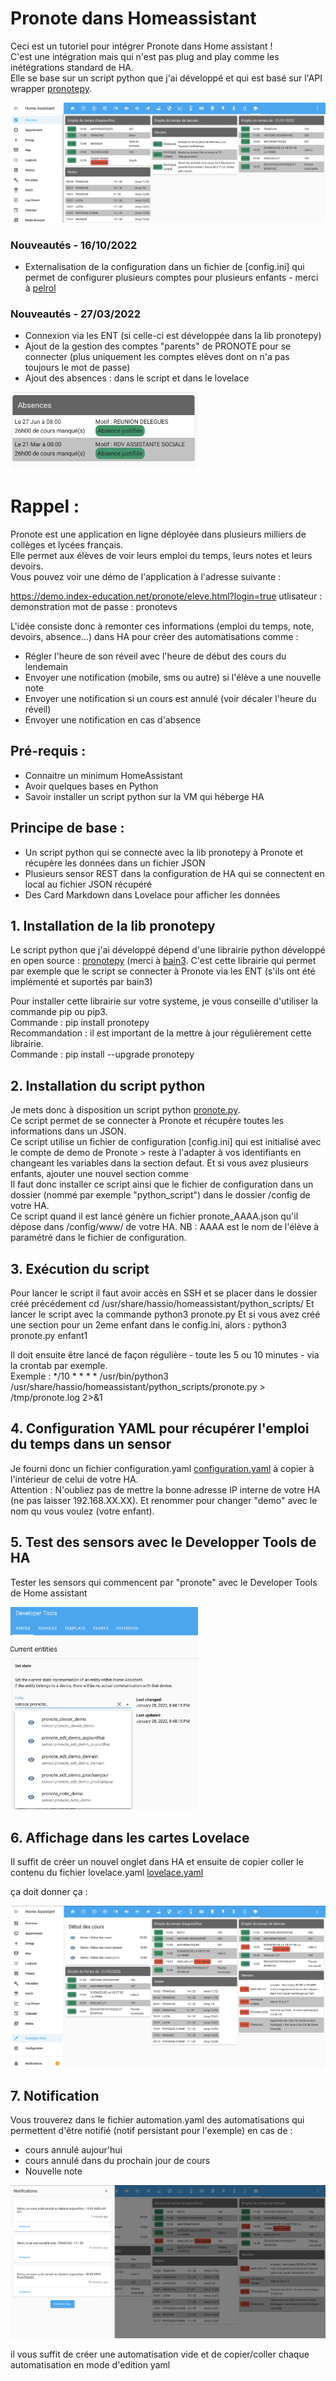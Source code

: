 # Pronote dans Homeassistant
Ceci est un tutoriel pour intégrer Pronote dans Home assistant !  
C'est une intégration mais qui n'est pas plug and play comme les inétégrations standard de HA.  
Elle se base sur un script python que j'ai développé et qui est basé sur l'API wrapper [pronotepy](https://github.com/bain3/pronotepy).  
 
![Lovelace](screen-pronote1.png?raw=true "Screen Shot")

### Nouveautés - 16/10/2022
- Externalisation de la configuration dans un fichier de [config.ini] qui permet de configurer plusieurs comptes pour plusieurs enfants - merci à [pelrol](https://github.com/pelrol)

### Nouveautés - 27/03/2022
- Connexion via les ENT (si celle-ci est développée dans la lib pronotepy)
- Ajout de la gestion des comptes "parents" de PRONOTE pour se connecter (plus uniquement les comptes elèves dont on n'a pas toujours le mot de passe) 
- Ajout des absences : dans le script et dans le lovelace 
<img src="screen-absence.png?raw=true" alt="absence" width="300"/>


# Rappel : 
Pronote est une application en ligne déployée dans plusieurs milliers de collèges et lycées français.  
Elle permet aux élèves de voir leurs emploi du temps, leurs notes et leurs devoirs.  
Vous pouvez voir une démo de l'application à l'adresse suivante :  

https://demo.index-education.net/pronote/eleve.html?login=true 
utlisateur : demonstration 
mot de passe : pronotevs 

L'idée consiste donc à remonter ces informations (emploi du temps, note, devoirs, absence...) dans HA pour créer des automatisations comme :   
- Régler l'heure de son réveil avec l'heure de début des cours du lendemain
- Envoyer une notification (mobile, sms ou autre) si l'élève a une nouvelle note 
- Envoyer une notification si un cours est annulé (voir décaler l'heure du réveil)
- Envoyer une notification en cas d'absence


## Pré-requis :
- Connaitre un minimum HomeAssistant
- Avoir quelques bases en Python
- Savoir installer un script python sur la VM qui héberge HA

## Principe de base : 
- Un script python qui se connecte avec la lib pronotepy à Pronote et récupère les données dans un fichier JSON
- Plusieurs sensor REST dans la configuration de HA qui se connectent en local au fichier JSON récupéré 
- Des Card Markdown dans Lovelace pour afficher les données 

## 1. Installation de la lib pronotepy 

Le script python que j'ai développé dépend d'une librairie python développé en open source : [pronotepy](https://github.com/bain3/pronotepy)
(merci à [bain3](https://github.com/bain3).
C'est cette librairie qui permet par exemple que le script se connecter à Pronote via les ENT (s'ils ont été implémenté et suportés par bain3)

Pour installer cette librairie sur votre systeme, je vous conseille d'utiliser la commande pip ou pip3.  
Commande : pip install pronotepy  
Recommandation : il est important de la mettre à jour régulièrement cette librairie.  
Commande : pip install --upgrade pronotepy  

## 2. Installation du script python 

Je mets donc à disposition un script python [pronote.py](pronote.py).  
Ce script permet de se connecter à Pronote et récupère toutes les informations dans un JSON.  
Ce script utilise un fichier de configuration [config.ini] qui est initialisé avec le compte de demo de Pronote > reste à l'adapter à vos identifiants en changeant les variables dans la section defaut.
Et si vous avez plusieurs enfants, ajouter une nouvel section comme    
Il faut donc installer ce script ainsi que le fichier de configuration dans un dossier (nommé par exemple "python_script") dans le dossier /config de votre HA.  
Ce script quand il est lancé génère un fichier pronote_AAAA.json qu'il dépose dans /config/www/ de votre HA.
NB : AAAA est le nom de l'élève à paramétré dans le fichier de configuration.

## 3. Exécution du script 

Pour lancer le script il faut avoir accès en SSH et se placer dans le dossier créé précédement
    cd /usr/share/hassio/homeassistant/python_scripts/
Et lancer le script avec la commande 
    python3 pronote.py 
Et si vous avez créé une section pour un 2eme enfant dans le config.ini, alors : 
    python3 pronote.py enfant1

Il doit ensuite être lancé de façon régulière - toute les 5 ou 10 minutes - via la crontab par exemple.  
Exemple : 
    */10 * * * * /usr/bin/python3 /usr/share/hassio/homeassistant/python_scripts/pronote.py > /tmp/pronote.log 2>&1  

## 4. Configuration YAML pour récupérer l'emploi du temps dans un sensor

Je fourni donc un fichier configuration.yaml [configuration.yaml](configuration.yaml)  à copier à l'intérieur de celui de votre HA.  
Attention : N'oubliez pas de mettre la bonne adresse IP interne de votre HA (ne pas laisser 192.168.XX.XX). 
Et renommer pour changer "demo" avec le nom qu vous voulez (votre enfant).  


## 5. Test des sensors avec le Developper Tools de HA

Tester les sensors qui commencent par "pronote" avec  le Developer Tools de Home assistant

<img src="screen-devtools.png?raw=true" alt="devtools" width="300"/>



## 6. Affichage dans les cartes Lovelace

Il suffit de créer un nouvel onglet dans HA et ensuite de copier coller le contenu du fichier lovelace.yaml [lovelace.yaml](lovelace.yaml) 

ça doit donner ça : 

![Lovelace](screen-pronote2.png?raw=true "Screen Shot avec début des cours")

## 7. Notification

Vous trouverez dans le fichier automation.yaml des automatisations qui permettent d'être notifié (notif persistant pour l'exemple) en cas de : 

- cours annulé aujour'hui
- cours annulé dans du prochain jour de cours 
- Nouvelle note 

![Lovelace](screen-pronote-notif.png?raw=true "Screen Notif")

il vous suffit de créer une automatisation vide et de copier/coller chaque automatisation en mode d'edition yaml
